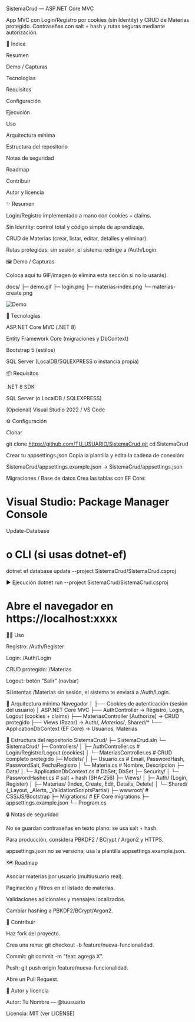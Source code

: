 SistemaCrud — ASP.NET Core MVC

App MVC con Login/Registro por cookies (sin Identity) y CRUD de Materias protegido.
Contraseñas con salt + hash y rutas seguras mediante autorización.

🧭 Índice

Resumen

Demo / Capturas

Tecnologías

Requisitos

Configuración

Ejecución

Uso

Arquitectura mínima

Estructura del repositorio

Notas de seguridad

Roadmap

Contribuir

Autor y licencia

✨ Resumen

Login/Registro implementado a mano con cookies + claims.

Sin Identity: control total y código simple de aprendizaje.

CRUD de Materias (crear, listar, editar, detalles y eliminar).

Rutas protegidas: sin sesión, el sistema redirige a /Auth/Login.

🖼️ Demo / Capturas

Coloca aquí tu GIF/imagen (o elimina esta sección si no lo usarás).

docs/
 ├─ demo.gif
 ├─ login.png
 ├─ materias-index.png
 └─ materias-create.png

![Demo](docs/demo.gif)

🧰 Tecnologías

ASP.NET Core MVC (.NET 8)

Entity Framework Core (migraciones y DbContext)

Bootstrap 5 (estilos)

SQL Server (LocalDB/SQLEXPRESS o instancia propia)

📦 Requisitos

.NET 8 SDK

SQL Server (o LocalDB / SQLEXPRESS)

(Opcional) Visual Studio 2022 / VS Code

⚙️ Configuración

Clonar

git clone https://github.com/TU_USUARIO/SistemaCrud.git
cd SistemaCrud


Crear tu appsettings.json
Copia la plantilla y edita la cadena de conexión:

SistemaCrud/appsettings.example.json → SistemaCrud/appsettings.json


Migraciones / Base de datos
Crea las tablas con EF Core:

# Visual Studio: Package Manager Console
Update-Database

# o CLI (si usas dotnet-ef)
dotnet ef database update --project SistemaCrud/SistemaCrud.csproj

▶️ Ejecución
dotnet run --project SistemaCrud/SistemaCrud.csproj
# Abre el navegador en https://localhost:xxxx

👩‍💻 Uso

Registro: /Auth/Register

Login: /Auth/Login

CRUD protegido: /Materias

Logout: botón “Salir” (navbar)

Si intentas /Materias sin sesión, el sistema te enviará a /Auth/Login.

🧱 Arquitectura mínima
Navegador
   │
   ├── Cookies de autenticación (sesión del usuario)
   │
ASP.NET Core MVC
   ├── AuthController   → Registro, Login, Logout (cookies + claims)
   ├── MateriasController [Authorize] → CRUD protegido
   ├── Views (Razor)    → Auth/*, Materias/*, Shared/*
   └── ApplicationDbContext (EF Core) → Usuarios, Materias

📁 Estructura del repositorio
SistemaCrud/
├─ SistemaCrud.sln
└─ SistemaCrud/
   ├─ Controllers/
   │  ├─ AuthController.cs          # Login/Registro/Logout (cookies)
   │  └─ MateriasController.cs      # CRUD completo protegido
   ├─ Models/
   │  ├─ Usuario.cs                 # Email, PasswordHash, PasswordSalt, FechaRegistro
   │  └─ Materia.cs                 # Nombre, Descripcion
   ├─ Data/
   │  └─ ApplicationDbContext.cs    # DbSet<Usuario>, DbSet<Materia>
   ├─ Security/
   │  └─ PasswordHasher.cs          # salt + hash (SHA-256)
   ├─ Views/
   │  ├─ Auth/ (Login, Register)
   │  ├─ Materias/ (Index, Create, Edit, Details, Delete)
   │  └─ Shared/ (_Layout, _Alerts, _ValidationScriptsPartial)
   ├─ wwwroot/                      # CSS/JS/Bootstrap
   ├─ Migrations/                   # EF Core migrations
   ├─ appsettings.example.json
   └─ Program.cs

🔒 Notas de seguridad

No se guardan contraseñas en texto plano: se usa salt + hash.

Para producción, considera PBKDF2 / BCrypt / Argon2 y HTTPS.

appsettings.json no se versiona; usa la plantilla appsettings.example.json.

🗺️ Roadmap

 Asociar materias por usuario (multiusuario real).

 Paginación y filtros en el listado de materias.

 Validaciones adicionales y mensajes localizados.

 Cambiar hashing a PBKDF2/BCrypt/Argon2.

🤝 Contribuir

Haz fork del proyecto.

Crea una rama: git checkout -b feature/nueva-funcionalidad.

Commit: git commit -m "feat: agrega X".

Push: git push origin feature/nueva-funcionalidad.

Abre un Pull Request.

👤 Autor y licencia

Autor: Tu Nombre — @tuusuario

Licencia: MIT (ver LICENSE)
